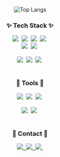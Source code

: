 <div align="center">
  <img src="https://github-readme-stats.vercel.app/api/top-langs/?username=jmjung1997&layout=compact" alt="Top Langs" />
</div>

<h3 align="center">✨ Tech Stack ✨</h3>
<div align="center">
  <img src="https://img.shields.io/badge/Python-3670A0?style=for-the-badge&logo=python&logoColor=ffdd54" />&nbsp;
  <img src="https://img.shields.io/badge/PyTorch-EE4C2C?style=for-the-badge&logo=pytorch&logoColor=white" />&nbsp;
  <img src="https://img.shields.io/badge/AI-0078D4?style=for-the-badge&logo=artificial-intelligence&logoColor=white" />&nbsp;
  <img src="https://img.shields.io/badge/Data%20Science-4A90E2?style=for-the-badge&logo=data-science&logoColor=white" />&nbsp;
</div>

<div align="center">
  <img src="https://img.shields.io/badge/Styled--Components-DB7093?style=for-the-badge&logo=styled-components&logoColor=white" />&nbsp;
  <img src="https://img.shields.io/badge/TypeScript-007ACC?style=for-the-badge&logo=typescript&logoColor=white" />&nbsp;
</div>

<br>

<div align="center">
  <img src="https://img.shields.io/badge/Pandas-150458?style=for-the-badge&logo=pandas&logoColor=white" />&nbsp;
  <img src="https://img.shields.io/badge/NumPy-013243?style=for-the-badge&logo=numpy&logoColor=white" />&nbsp;
  <img src="https://img.shields.io/badge/OpenCV-5C3EE8?style=for-the-badge&logo=opencv&logoColor=white" />&nbsp;
</div>

<br>

<h3 align="center">🔧 Tools 🔧</h3>
<div align="center">
  <img src="https://img.shields.io/badge/Git-F05033?style=for-the-badge&logo=git&logoColor=white" />&nbsp;
  <img src="https://img.shields.io/badge/GitHub-181717?style=for-the-badge&logo=github&logoColor=white" />&nbsp;
  <img src="https://img.shields.io/badge/Notion-000000?style=for-the-badge&logo=notion&logoColor=white" />&nbsp;
</div>

<br>

<div align="center">
  <img src="https://img.shields.io/badge/VSCode-007ACC?style=for-the-badge&logo=visual-studio-code&logoColor=white" />&nbsp;
  <img src="https://img.shields.io/badge/Jupyter-F37626?style=for-the-badge&logo=jupyter&logoColor=white" />&nbsp;
</div>

<br>

<h3 align="center">📨 Contact 📨</h3>
<div align="center">
  <a href="https://hound0528.tistory.com/">
    <img src="https://img.shields.io/badge/Tistory-000000?style=for-the-badge&logo=tistory&logoColor=white" />&nbsp;
  </a>
  <a href="mailto:jmjung1997@gmail.com">
    <img src="https://img.shields.io/badge/Gmail-D14836?style=for-the-badge&logo=gmail&logoColor=white" />&nbsp;
  </a>
  <a href="https://www.instagram.com/j.fun0528/">
    <img src="https://img.shields.io/badge/Instagram-E4405F?style=for-the-badge&logo=instagram&logoColor=white" />&nbsp;
  </a>
</div>
